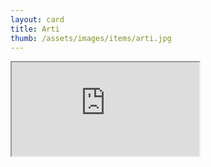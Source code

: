 ```yaml
---
layout: card
title: Arti
thumb: /assets/images/items/arti.jpg
---
```

<iframe src="http://magic-items.herokuapp.com/item/embed/7w3hzfh"></iframe>
